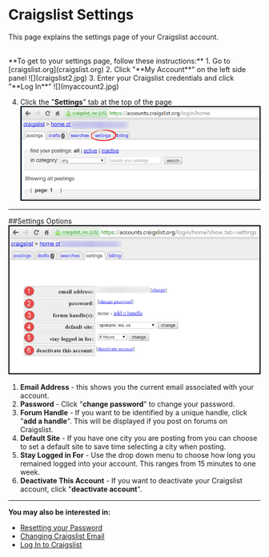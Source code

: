 # Craigslist Settings
This page explains the settings page of your Craigslist account.

<br>
**To get to your settings page, follow these instructions:**
1. Go to [craigslist.org](craigslist.org)
2. Click "**My Account**" on the left side panel
![](craigslist2.jpg)
3. Enter your Craigslist credentials and click "**Log In**"
![](myaccount2.jpg)

4. Click the "**Settings**" tab at the top of the page
![](craigslist3.jpg)

---
##Settings Options
![](craigslist4.jpg)

1. **Email Address** - this shows you the current email associated with your account.<br>
2. **Password** - Click "**change password**" to change your password. <br>
3. **Forum Handle** - If you want to be identified by a unique handle, click "**add a handle**". This will be displayed if you post on forums on Craigslist.<br>
4. **Default Site** - If you have one city you are posting from you can choose to set a default site to save time selecting a city when posting.<br>
5. **Stay Logged in For** - Use the drop down menu to choose how long you remained logged into your account. This ranges from 15 minutes to one week. <br>
6. **Deactivate This Account** - If you want to deactivate your Craigslist account, click "**deactivate account**".

---
**You may also be interested in:**
- [Resetting your Password](http://docs.rooof.com/resetcraigslist_password_md.html)
- [Changing Craigslist Email](http://docs.rooof.com/changecraigslist_email_md.html)
- [Log In to Craigslist](http://docs.rooof.com/loginto_craigslist_md.html)